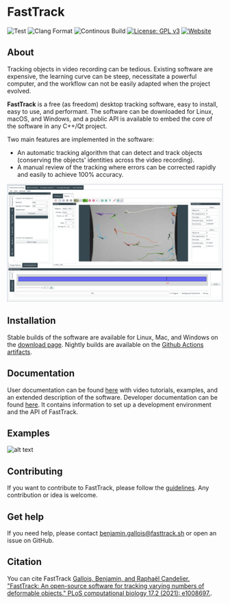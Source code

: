 # FastTrack

 ![Test](https://github.com/bgallois/FastTrack/workflows/Tests/badge.svg) ![Clang Format](https://github.com/bgallois/FastTrack/workflows/Clang%20Format/badge.svg) ![Continous Build](https://github.com/bgallois/FastTrack/workflows/Continous%20Builds/badge.svg) [![License: GPL v3](https://img.shields.io/badge/License-GPLv3-blue.svg)](https://www.gnu.org/licenses/gpl-3.0) [![Website](https://img.shields.io/website?down_color=red&down_message=offline&style=plastic&up_color=green&up_message=online&url=http%3A%2F%2Fwww.fasttrack.sh)](http://www.fasttrack.sh)

## About

Tracking objects in video recording can be tedious. Existing software are expensive, the learning curve can be steep, necessitate a powerful computer, and the workflow can not be easily adapted when the project evolved.

**FastTrack** is a free (as freedom) desktop tracking software, easy to install, easy to use, and performant. The software can be downloaded for Linux, macOS, and Windows, and a public API is available to embed the core of the software in any C++/Qt project.

Two main features are implemented in the software:
* An automatic tracking algorithm that can detect and track objects (conserving the objects' identities across the video recording).
* A manual review of the tracking where errors can be corrected rapidly and easily to achieve 100% accuracy.

![alt text](docs/user/assets/readme.png)

## Installation

Stable builds of the software are available for Linux, Mac, and Windows on the [download page](https://www.fasttrack.sh/docs/installation/). Nightly builds are available on the [Github Actions artifacts](https://github.com/FastTrackOrg/FastTrack/actions).

## Documentation

User documentation can be found [here](http://www.fasttrack.sh/UserManual/docs/intro.html) with video tutorials, examples, and an extended description of the software.
Developer documentation can be found [here](http://www.fasttrack.sh/API/index.html). It contains information to set up a development environment and the API of FastTrack.

## Examples
![alt text](docs/user/assets/example.gif)

## Contributing

If you want to contribute to FastTrack, please follow the [guidelines](contributing.md). Any contribution or idea is welcome.

## Get help

If you need help, please contact benjamin.gallois@fasttrack.sh or open an issue on GitHub.

## Citation

You can cite FastTrack [Gallois, Benjamin, and Raphaël Candelier. "FastTrack: An open-source software for tracking varying numbers of deformable objects." PLoS computational biology 17.2 (2021): e1008697.](https://journals.plos.org/ploscompbiol/article?id=10.1371/journal.pcbi.1008697).
